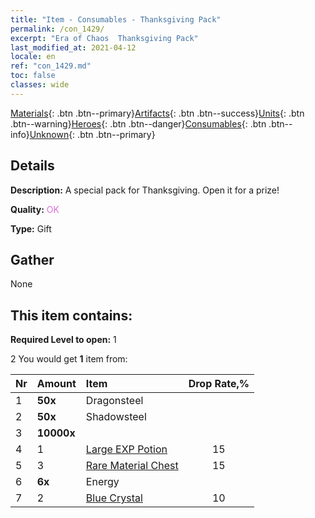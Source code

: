 ```yaml
---
title: "Item - Consumables - Thanksgiving Pack"
permalink: /con_1429/
excerpt: "Era of Chaos  Thanksgiving Pack"
last_modified_at: 2021-04-12
locale: en
ref: "con_1429.md"
toc: false
classes: wide
---
```

 [Materials](/Items/){: .btn .btn--primary}[Artifacts](/Items/Artifacts/){: .btn .btn--success}[Units](/Items/Units/){: .btn .btn--warning}[Heroes](/Items/Heroes/){: .btn .btn--danger}[Consumables](/Items/Consumables/){: .btn .btn--info}[Unknown](/Items/Unknown/){: .btn .btn--primary}

## Details
 **Description:** A special pack for Thanksgiving. Open it for a prize!

 **Quality:** <span style="color: #DA70D6">OK</span>

 **Type:** Gift

## Gather

  None

## This item contains:

 **Required Level to open:** 1

 2 You would get **1** item  from:

  | Nr | Amount |     Item    | Drop Rate,% |
  |:---|:-------|:------------|:---------:|
  | 1 |  **50x** | Dragonsteel |  | 5 | 
  | 2 |  **50x** | Shadowsteel |  | 10 | 
  | 3 |  **10000x** | <i class="fas fa-coins"/> |  | 25 | 
  | 4 | 1 | [Large EXP Potion](/Items/con_702/) | 15 | 
  | 5 | 3 | [Rare Material Chest](/Items/con_757/) | 15 | 
  | 6 |  **6x** | Energy |  | 20 | 
  | 7 | 2 | [Blue Crystal](/Items/con_716/) | 10 | 
